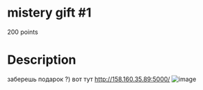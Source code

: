 # mistery gift #1
200 points
# Description
заберешь подарок ?) вот тут http://158.160.35.89:5000/
![image](https://github.com/danzyxd/CTFs/assets/144260597/dd3dd709-288b-40fe-becb-b35128805b6e)
